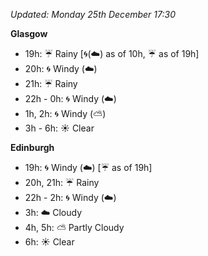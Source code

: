 *Updated: Monday 25th December 17:30*

**Glasgow**

* 19h: :umbrella: Rainy [:cyclone:(:cloud:) as of 10h, :umbrella: as of 19h]
* 20h: :cyclone: Windy (:cloud:)
* 21h: :umbrella: Rainy
* 22h - 0h: :cyclone: Windy (:cloud:)
* 1h, 2h: :cyclone: Windy (:partly_sunny:)
* 3h - 6h: :sunny: Clear

**Edinburgh**

* 19h: :cyclone: Windy (:cloud:) [:umbrella: as of 19h]
* 20h, 21h: :umbrella: Rainy
* 22h - 2h: :cyclone: Windy (:cloud:)
* 3h: :cloud: Cloudy
* 4h, 5h: :partly_sunny: Partly Cloudy
* 6h: :sunny: Clear
